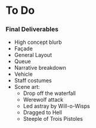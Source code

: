 # To Do

### Final Deliverables
- High concept blurb
- Façade
- General Layout
- Queue
- Narrative breakdown
- Vehicle
- Staff costumes
- Scene art:
  - Drop off the waterfall
  - Werewolf attack
  - Led astray by Will-o-Wisps
  - Dragged to Hell
  - Steeple of Trois Pistoles
